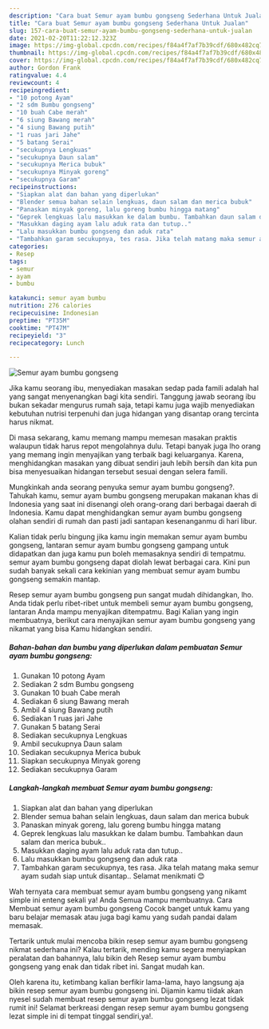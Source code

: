 ```yaml
---
description: "Cara buat Semur ayam bumbu gongseng Sederhana Untuk Jualan"
title: "Cara buat Semur ayam bumbu gongseng Sederhana Untuk Jualan"
slug: 157-cara-buat-semur-ayam-bumbu-gongseng-sederhana-untuk-jualan
date: 2021-02-20T11:22:12.323Z
image: https://img-global.cpcdn.com/recipes/f84a4f7af7b39cdf/680x482cq70/semur-ayam-bumbu-gongseng-foto-resep-utama.jpg
thumbnail: https://img-global.cpcdn.com/recipes/f84a4f7af7b39cdf/680x482cq70/semur-ayam-bumbu-gongseng-foto-resep-utama.jpg
cover: https://img-global.cpcdn.com/recipes/f84a4f7af7b39cdf/680x482cq70/semur-ayam-bumbu-gongseng-foto-resep-utama.jpg
author: Gordon Frank
ratingvalue: 4.4
reviewcount: 4
recipeingredient:
- "10 potong Ayam"
- "2 sdm Bumbu gongseng"
- "10 buah Cabe merah"
- "6 siung Bawang merah"
- "4 siung Bawang putih"
- "1 ruas jari Jahe"
- "5 batang Serai"
- "secukupnya Lengkuas"
- "secukupnya Daun salam"
- "secukupnya Merica bubuk"
- "secukupnya Minyak goreng"
- "secukupnya Garam"
recipeinstructions:
- "Siapkan alat dan bahan yang diperlukan"
- "Blender semua bahan selain lengkuas, daun salam dan merica bubuk"
- "Panaskan minyak goreng, lalu goreng bumbu hingga matang"
- "Geprek lengkuas lalu masukkan ke dalam bumbu. Tambahkan daun salam dan merica bubuk.."
- "Masukkan daging ayam lalu aduk rata dan tutup.."
- "Lalu masukkan bumbu gongseng dan aduk rata"
- "Tambahkan garam secukupnya, tes rasa. Jika telah matang maka semur ayam sudah siap untuk disantap.. Selamat menikmati 😊"
categories:
- Resep
tags:
- semur
- ayam
- bumbu

katakunci: semur ayam bumbu 
nutrition: 276 calories
recipecuisine: Indonesian
preptime: "PT35M"
cooktime: "PT47M"
recipeyield: "3"
recipecategory: Lunch

---
```



![Semur ayam bumbu gongseng](https://img-global.cpcdn.com/recipes/f84a4f7af7b39cdf/680x482cq70/semur-ayam-bumbu-gongseng-foto-resep-utama.jpg)

Jika kamu seorang ibu, menyediakan masakan sedap pada famili adalah hal yang sangat menyenangkan bagi kita sendiri. Tanggung jawab seorang ibu bukan sekadar mengurus rumah saja, tetapi kamu juga wajib menyediakan kebutuhan nutrisi terpenuhi dan juga hidangan yang disantap orang tercinta harus nikmat.

Di masa  sekarang, kamu memang mampu memesan masakan praktis walaupun tidak harus repot mengolahnya dulu. Tetapi banyak juga lho orang yang memang ingin menyajikan yang terbaik bagi keluarganya. Karena, menghidangkan masakan yang dibuat sendiri jauh lebih bersih dan kita pun bisa menyesuaikan hidangan tersebut sesuai dengan selera famili. 



Mungkinkah anda seorang penyuka semur ayam bumbu gongseng?. Tahukah kamu, semur ayam bumbu gongseng merupakan makanan khas di Indonesia yang saat ini disenangi oleh orang-orang dari berbagai daerah di Indonesia. Kamu dapat menghidangkan semur ayam bumbu gongseng olahan sendiri di rumah dan pasti jadi santapan kesenanganmu di hari libur.

Kalian tidak perlu bingung jika kamu ingin memakan semur ayam bumbu gongseng, lantaran semur ayam bumbu gongseng gampang untuk didapatkan dan juga kamu pun boleh memasaknya sendiri di tempatmu. semur ayam bumbu gongseng dapat diolah lewat berbagai cara. Kini pun sudah banyak sekali cara kekinian yang membuat semur ayam bumbu gongseng semakin mantap.

Resep semur ayam bumbu gongseng pun sangat mudah dihidangkan, lho. Anda tidak perlu ribet-ribet untuk membeli semur ayam bumbu gongseng, lantaran Anda mampu menyajikan ditempatmu. Bagi Kalian yang ingin membuatnya, berikut cara menyajikan semur ayam bumbu gongseng yang nikamat yang bisa Kamu hidangkan sendiri.

<!--inarticleads1-->

##### Bahan-bahan dan bumbu yang diperlukan dalam pembuatan Semur ayam bumbu gongseng:

1. Gunakan 10 potong Ayam
1. Sediakan 2 sdm Bumbu gongseng
1. Gunakan 10 buah Cabe merah
1. Sediakan 6 siung Bawang merah
1. Ambil 4 siung Bawang putih
1. Sediakan 1 ruas jari Jahe
1. Gunakan 5 batang Serai
1. Sediakan secukupnya Lengkuas
1. Ambil secukupnya Daun salam
1. Sediakan secukupnya Merica bubuk
1. Siapkan secukupnya Minyak goreng
1. Sediakan secukupnya Garam




<!--inarticleads2-->

##### Langkah-langkah membuat Semur ayam bumbu gongseng:

1. Siapkan alat dan bahan yang diperlukan
1. Blender semua bahan selain lengkuas, daun salam dan merica bubuk
1. Panaskan minyak goreng, lalu goreng bumbu hingga matang
1. Geprek lengkuas lalu masukkan ke dalam bumbu. Tambahkan daun salam dan merica bubuk..
1. Masukkan daging ayam lalu aduk rata dan tutup..
1. Lalu masukkan bumbu gongseng dan aduk rata
1. Tambahkan garam secukupnya, tes rasa. Jika telah matang maka semur ayam sudah siap untuk disantap.. Selamat menikmati 😊




Wah ternyata cara membuat semur ayam bumbu gongseng yang nikamt simple ini enteng sekali ya! Anda Semua mampu membuatnya. Cara Membuat semur ayam bumbu gongseng Cocok banget untuk kamu yang baru belajar memasak atau juga bagi kamu yang sudah pandai dalam memasak.

Tertarik untuk mulai mencoba bikin resep semur ayam bumbu gongseng nikmat sederhana ini? Kalau tertarik, mending kamu segera menyiapkan peralatan dan bahannya, lalu bikin deh Resep semur ayam bumbu gongseng yang enak dan tidak ribet ini. Sangat mudah kan. 

Oleh karena itu, ketimbang kalian berfikir lama-lama, hayo langsung aja bikin resep semur ayam bumbu gongseng ini. Dijamin kamu tiidak akan nyesel sudah membuat resep semur ayam bumbu gongseng lezat tidak rumit ini! Selamat berkreasi dengan resep semur ayam bumbu gongseng lezat simple ini di tempat tinggal sendiri,ya!.


